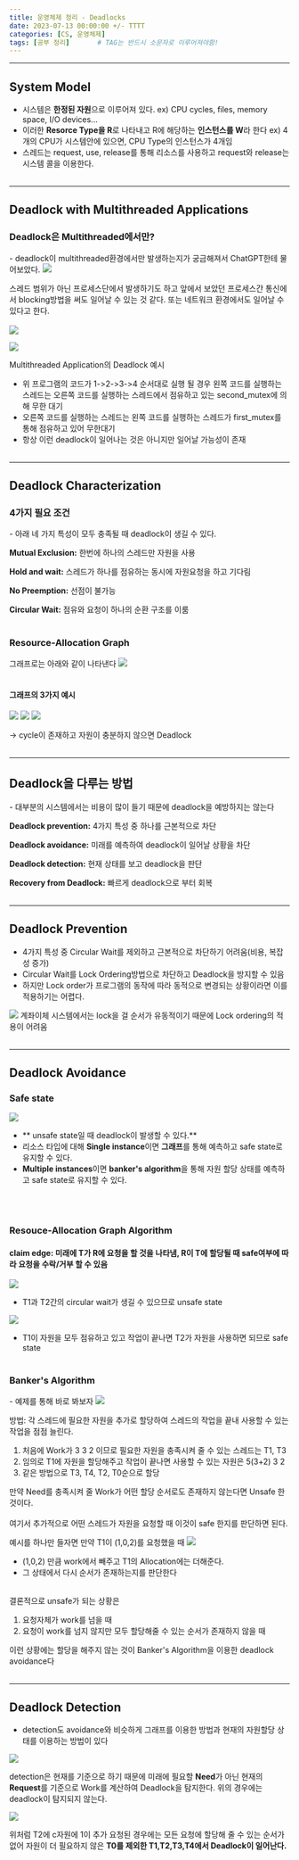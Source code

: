 ```yaml
---
title: 운영체제 정리 - Deadlocks
date: 2023-07-13 00:00:00 +/- TTTT
categories: [CS, 운영체제]
tags: [공부 정리]		# TAG는 반드시 소문자로 이루어져야함!
---
```


---
## System Model
- 시스템은 **한정된 자원**으로 이루어져 있다. 
 ex) CPU cycles, files, memory space, I/O devices...
 - 이러한 **Resorce Type을 R**로 나타내고 R에 해당하는 **인스턴스를 W**라 한다
 ex) 4개의 CPU가 시스템안에 있으면, CPU Type의 인스턴스가 4개임
- 스레드는 request, use, release를 통해 리소스를 사용하고 request와 release는 시스템 콜을 이용한다.
<br><br>

---
## Deadlock with Multithreaded Applications
### Deadlock은 Multithreaded에서만?
\- deadlock이 multithreaded환경에서만 발생하는지가 궁금해져서 ChatGPT한테 물어보았다.
![](https://velog.velcdn.com/images/jws1228/post/44eb990f-0cfe-4802-a46d-9ee7754f2609/image.png)

스레드 범위가 아닌 프로세스단에서 발생하기도 하고 앞에서 보았던 프로세스간 통신에서 blocking방법을 써도 일어날 수 있는 것 같다. 또는 네트워크 환경에서도 일어날 수 있다고 한다.
<br><br>
![](https://velog.velcdn.com/images/jws1228/post/7a6eb639-0772-411c-8342-23e86e5c91d1/image.png)

![](https://velog.velcdn.com/images/jws1228/post/365b525e-c413-4265-bbe8-ad01a01cd08e/image.png)

<p>Multithreaded Application의 Deadlock 예시</p>

- 위 프로그램의 코드가 1->2->3->4 순서대로 실행 될 경우 왼쪽 코드를 실행하는 스레드는 오른쪽 코드를 실행하는 스레드에서 점유하고 있는 second_mutex에 의해 무한 대기
- 오른쪽 코드를 실행하는 스레드는 왼쪽 코드를 실행하는 스레드가 first_mutex를 통해 점유하고 있어 무한대기
- 항상 이런 deadlock이 일어나는 것은 아니지만 일어날 가능성이 존재
<br><br>

---

## Deadlock Characterization

### 4가지 필요 조건
\- 아래 네 가지 특성이 모두 충족될 때 deadlock이 생길 수 있다.

**Mutual Exclusion:** 한번에 하나의 스레드만 자원을 사용

**Hold and wait:** 스레드가 하나를 점유하는 동시에 자원요청을 하고 기다림

**No Preemption:** 선점이 불가능

**Circular Wait:** 점유와 요청이 하나의 순환 구조를 이룸
<br><br>
### Resource-Allocation Graph
그래프로는 아래와 같이 나타낸다
![](https://velog.velcdn.com/images/jws1228/post/cd5dae59-1dcd-4dd5-b1eb-7e9c4e133405/image.png)
 <br><br>
#### 그래프의 3가지 예시
![](https://velog.velcdn.com/images/jws1228/post/f9d7d26c-e067-4092-a028-afe36e3421ca/image.png)
![](https://velog.velcdn.com/images/jws1228/post/b80c36db-b26f-4854-ae60-4009b6754236/image.png)
![](https://velog.velcdn.com/images/jws1228/post/c564e29c-1049-45fa-a7ec-ff0239df2b5c/image.png)


-> cycle이 존재하고 자원이 충분하지 않으면 Deadlock
<br><br>

---
## Deadlock을 다루는 방법

\- 대부분의 시스템에서는 비용이 많이 들기 때문에 deadlock을 예방하지는 않는다

**Deadlock prevention:** 4가지 특성 중 하나를 근본적으로 차단

**Deadlock avoidance:** 미래를 예측하여 deadlock이 일어날 상황을 차단

**Deadlock detection:** 현재 상태를 보고 deadlock을 판단

**Recovery from Deadlock:** 빠르게 deadlock으로 부터 회복
<br><br>


---
## Deadlock Prevention
- 4가지 특성 중 Circular Wait를 제외하고 근본적으로 차단하기 어려움(비용, 복잡성 증가)
- Circular Wait를 Lock Ordering방법으로 차단하고 Deadlock을 방지할 수 있음
- 하지만  Lock order가 프로그램의 동작에 따라 동적으로 변경되는 상황이라면 이를 적용하기는 어렵다.

![](https://velog.velcdn.com/images/jws1228/post/844136a4-ece2-4d86-9622-3d5a87c706e2/image.png)
계좌이체 시스템에서는 lock을 걸 순서가 유동적이기 때문에 Lock ordering의 적용이 어려움
<br><br>


---
## Deadlock Avoidance

### Safe state
![](https://velog.velcdn.com/images/jws1228/post/662505c7-c86d-4a1b-a062-6df6b5efb6c8/image.png)

- ** unsafe state일 때 deadlock이 발생할 수 있다.**
- 리소스 타입에 대해 **Single instance**이면 **그래프**를 통해 예측하고 safe state로 유지할 수 있다.
- **Multiple instances**이면 **banker's algorithm**을 통해 자원 할당 상태를 예측하고 safe state로 유지할 수 있다.

<br><br>
### Resouce-Allocation Graph Algorithm

#### claim edge: 미래에 T가 R에 요청을 할 것을 나타냄, R이 T에 할당될 때 safe여부에 따라 요청을 수락/거부 할 수 있음

![](https://velog.velcdn.com/images/jws1228/post/7e420cdd-9cf1-4a25-8313-3cd1b1d4dfb9/image.png)


- T1과 T2간의 circular wait가 생길 수 있으므로 unsafe state


![](https://velog.velcdn.com/images/jws1228/post/818e133c-9d03-412d-9929-e330122aeec2/image.png)
- T1이 자원을 모두 점유하고 있고 작업이 끝나면 T2가 자원을 사용하면 되므로 safe state
<br><br>
### Banker's Algorithm
\- 예제를 통해 바로 봐보자
![](https://velog.velcdn.com/images/jws1228/post/0a6a072b-f809-41cd-87fa-954a3dba7ca6/image.png)

방법: 각 스레드에 필요한 자원을 추가로 할당하여 스레드의 작업을 끝내 사용할 수 있는 작업을 점점 늘린다.

1. 처음에 Work가 3 3 2 이므로 필요한 자원을 충족시켜 줄 수 있는 스레드는 T1, T3
2. 임의로 T1에 자원을 할당해주고 작업이 끝나면 사용할 수 있는 자원은 5(3+2) 3 2
3. 같은 방법으로 T3, T4, T2, T0순으로 할당

만약 Need를 충족시켜 줄 Work가 어떤 할당 순서로도 존재하지 않는다면 Unsafe 한 것이다.
<br><br>
여기서 추가적으로 어떤 스레드가 자원을 요청할 때 이것이 safe 한지를 판단하면 된다. 

예시를 하나만 들자면 만약 T1이 (1,0,2)를 요청했을 때 
![](https://velog.velcdn.com/images/jws1228/post/b1a91aa1-9502-4ceb-8b0f-ce0dca5a3457/image.png)


- (1,0,2) 만큼 work에서 빼주고 T1의 Allocation에는 더해준다.
- 그 상태에서 다시 순서가 존재하는지를 판단한다
<br><br>

결론적으로 unsafe가 되는 상황은

1. 요청자체가 work를 넘을 때 
2. 요청이 work를 넘지 않지만 모두 할당해줄 수 있는 순서가 존재하지 않을 때

이런 상황에는 할당을 해주지 않는 것이 Banker's Algorithm을 이용한 deadlock avoidance다
<br><br>

---
## Deadlock Detection
- detection도 avoidance와 비슷하게 그래프를 이용한 방법과 현재의 자원할당 상태를 이용하는 방법이 있다


![](https://velog.velcdn.com/images/jws1228/post/86789011-77b7-4843-b233-84285ba69308/image.png)

detection은 현재를 기준으로 하기 때문에 미래에 필요할 **Need**가 아닌 현재의 **Request**를 기준으로 Work를 계산하여 Deadlock을 탐지한다. 위의 경우에는 deadlock이 탐지되지 않는다.

![](https://velog.velcdn.com/images/jws1228/post/931eb584-10d2-42eb-af9b-2224fc2ef4af/image.png)

위처럼 T2에 c자원에 1이 추가 요청된 경우에는 모든 요청에 할당해 줄 수 있는 순서가 없어 자원이 더 필요하지 않은 **T0를 제외한 T1,T2,T3,T4에서 Deadlock이 일어난다.**

